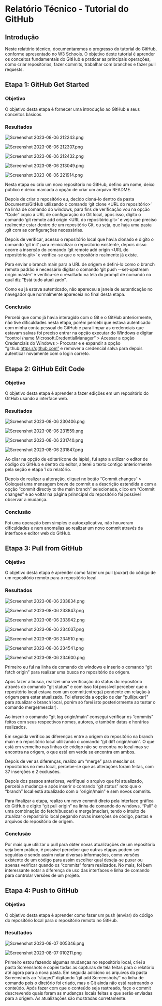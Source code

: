 # Relatório Técnico - Tutorial do GitHub

## Introdução

Neste relatório técnico, documentaremos o progresso do tutorial do GitHub, conforme apresentado no W3 Schools. O objetivo deste tutorial é aprender os conceitos fundamentais do GitHub e praticar as principais operações, como criar repositórios, fazer commits, trabalhar com branches e fazer pull requests.

## Etapa 1: GitHub Get Started

### Objetivo

O objetivo desta etapa é fornecer uma introdução ao GitHub e seus conceitos básicos.

### Resultados

![Screenshot 2023-08-06 212243.png](https://github.com/Vitorhrds2/relatorio-tecnico/blob/main/Screenshots/Screenshot%202023-08-06%20212243.png)

![Screenshot 2023-08-06 212307.png](https://github.com/Vitorhrds2/relatorio-tecnico/blob/main/Screenshots/Screenshot%202023-08-06%20212307.png)

![Screenshot 2023-08-06 212432.png](https://github.com/Vitorhrds2/relatorio-tecnico/blob/main/Screenshots/Screenshot%202023-08-06%20212432.png)

![Screenshot 2023-08-06 213049.png](https://github.com/Vitorhrds2/relatorio-tecnico/blob/main/Screenshots/Screenshot%202023-08-06%20213049.png)

![Screenshot 2023-08-06 221914.png](https://github.com/Vitorhrds2/relatorio-tecnico/blob/main/Screenshots/Screenshot%202023-08-06%20221914.png)

Nesta etapa eu crio um novo repositório no GitHub, defino um nome, deixo público e deixo marcada a opção de criar um arquivo README.

Depois de criar o repositório eu, decido cloná-lo dentro da pasta Documents/GitHub utilizando o comando ‘git clone <URL do repositório>’ na linha de comando do windows, para fins de verificação vou na opção “Code” copio a URL de configuração do Git local, após isso, digito o comando ‘git remote add origin <URL do repositório.git>’ e vejo que preciso realmente estar dentro de um repositório Git, ou seja, que haja uma pasta .git com as configurações necessárias.

Depois de verificar, acesso o repositório local que havia clonado e digito o comando ‘git init’ para reinicializar o repositório existente, depois disso ocorre a inserção do comando ‘git remote add origin <URL do repositório.git>’ e verifica-se que o repositório realmente já existe.

Para enviar o branch main para a URL de origem e defini-lo como o branch remoto padrão é necessário digitar o comando ‘git push --set-upstream origin master’ e verifica-se o resultado na tela do prompt de comando no qual diz “Está tudo atualizado”.

Como eu já estava autenticado, não apareceu a janela de autenticação no navegador que normalmente apareceia no final desta etapa.

### Conclusão

Percebi que como já havia interagido com o Git e o GitHub anteriormente, não tive dificuldades nesta etapa, porém percebi que estava autenticado com minha conta pessoal do GitHub e para limpar as credenciais que estavam salvas foi preciso entrar na opção executar do Windows e digitar “control /name Microsoft.CredentialManager” > Acessar a opção Credenciais do Windows > Procurar e e expandir a opção “github:https://github.com” e remover a credencial salva para depois autenticar novamente com o login correto.

## Etapa 2: GitHub Edit Code

### Objetivo

O objetivo desta etapa é aprender a fazer edições em um repositório do GitHub usando a interface web.

### Resultados

![Screenshot 2023-08-06 230406.png](https://github.com/Vitorhrds2/relatorio-tecnico/blob/main/Screenshots/Screenshot%202023-08-06%20230406.png)

![Screenshot 2023-08-06 231559.png](https://github.com/Vitorhrds2/relatorio-tecnico/blob/main/Screenshots/Screenshot%202023-08-06%20231559.png)

![Screenshot 2023-08-06 231740.png](https://github.com/Vitorhrds2/relatorio-tecnico/blob/main/Screenshots/Screenshot%202023-08-06%20231740.png)

![Screenshot 2023-08-06 231847.png](https://github.com/Vitorhrds2/relatorio-tecnico/blob/main/Screenshots/Screenshot%202023-08-06%20231847.png)

Ao cliar na opção de editar(ícone de lápis), fui apto a utilizar o editor de código do GitHub e dentro do editor, alterei o texto contigo anteriormente pela seção e etapa 1 do relatório.

Depois de realizar a alteração, cliquei no botão “Commit changes“ > Coloquei uma mensagem breve de commit e a descrição estendida e com a opção “commit directly to the main branch” selecionada, clico em “Commit changes” e ao voltar na página prinncipal do repositório foi possível observar a mudança.

### Conclusão

Foi uma operação bem simples e autoexplicativa, não houveram dificuldades e nem anomalias ao realizar um novo commit através da interface e editor web do GitHub.

## Etapa 3: Pull from GitHub

### Objetivo

O objetivo desta etapa é aprender como fazer um pull (puxar) do código de um repositório remoto para o repositório local.

### Resultados

![Screenshot 2023-08-06 233834.png](https://github.com/Vitorhrds2/relatorio-tecnico/blob/main/Screenshots/Screenshot%202023-08-06%20233834.png)

![Screenshot 2023-08-06 233847.png](https://github.com/Vitorhrds2/relatorio-tecnico/blob/main/Screenshots/Screenshot%202023-08-06%20233847.png)

![Screenshot 2023-08-06 233942.png](https://github.com/Vitorhrds2/relatorio-tecnico/blob/main/Screenshots/Screenshot%202023-08-06%20233942.png)

![Screenshot 2023-08-06 234037.png](https://github.com/Vitorhrds2/relatorio-tecnico/blob/main/Screenshots/Screenshot%202023-08-06%20234037.png)

![Screenshot 2023-08-06 234510.png](https://github.com/Vitorhrds2/relatorio-tecnico/blob/main/Screenshots/Screenshot%202023-08-06%20234510.png)

![Screenshot 2023-08-06 234541.png](https://github.com/Vitorhrds2/relatorio-tecnico/blob/main/Screenshots/Screenshot%202023-08-06%20234541.png)

![Screenshot 2023-08-06 234600.png](https://github.com/Vitorhrds2/relatorio-tecnico/blob/main/Screenshots/Screenshot%202023-08-06%20234600.png)

Primeiro eu ful na linha de comando do windows e inserio o comando “git fetch origin” para realizar uma busca no repositório de origem.

Após fazer a busca, realizei uma verificação do status do repositório através do comando “git status” e com isso foi possível perceber que o repositório local estava com um commit(entrega) pendente em relação à origem para estar atualizado. Foi eferecida a opção de dar “pull(puxar)” para atualizar o branch local, porém só farei isto posteriormente ao testar o comando merge(mesclar).

Ao inserir o comando “git log origin/main” consegui verificar os “commits” feitos com seus respectivos nomes, autores, e também datas e horários realizados.

Em seguida verifico as diferenças entre a origem do repositório na branch main e o repositório local utilizando o comando “git diff origin/main”. O que está em vermelho nas linhas de código não se encontra no local mas se encontra na origem, o que está em verde se encontra em ambos.

Depois de ver as diferenças, realizo um “merge” para mesclar os repositórios no meu local, percebe-se que as alterações foram feitas, com 37 inserções e 2 exclusões.

Depois dos passos anteriores, verifiquei o arquivo que foi atualizado, percebi a mudança e após inserir o comando “git status” noto que o “branch” local está atualizado com o “origin/main” e sem novos commits.

Para finalizar a etapa, realizo um novo commit direto pela interface gráfica do GitHub e digito “git pull origin” na linha de comando do windows. “Pull” é uma combinação do fetch(buscar) e merge(meclar), tendo o intuito de atualizar o repositório local pegando novas inserções de código, pastas e arquivos do repositório de origem.

### Conclusão

Por mais que utilizar o pull para obter novas atualizações de um repositório seja bem prático, é possível perceber que outras etapas podem ser seguidas e sendo assim notar diversas informações, como versões existente de um código para assim escolher qual deseja-se puxar ou apenas verificar quando os “commits” foram realizados. No mais, foi bem interessante notar a diferença de uso das interfaces e linha de comando para controlar versões de um projeto.

## Etapa 4: Push to GitHub

### Objetivo

O objetivo desta etapa é aprender como fazer um push (enviar) do código do repositório local para o repositório remoto no GitHub.

### Resultados

![Screenshot 2023-08-07 005346.png](https://github.com/Vitorhrds2/relatorio-tecnico/blob/main/Screenshots/Screenshot%202023-08-07%20005346.png)

![Screenshot 2023-08-07 010211.png](https://github.com/Vitorhrds2/relatorio-tecnico/blob/main/Screenshots/Screenshot%202023-08-07%20010211.png)

Primeiro estou fazendo algumas mudanças no repositório local, criei a pasta Screenshots e copiei todas as capturas de tela feitas para o relatório até agora para a nova pasta. Em seguida adiciono os arquivos da pasta Screenshots ao “staged” digitando “git add Screenshots/” na linha de comando pois o diretório foi criado, mas o Git ainda não está rastreando o conteúdo. Após fazer com que o conteúdo seja rastreado, faço o commit descrevendo quais foram as mudanças locais feitas e que serão enviadas para a origem. As atualizações são mostradas corretamente.